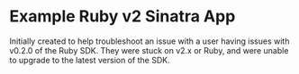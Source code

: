 # Example Ruby v2 Sinatra App

Initially created to help troubleshoot an issue with a user having issues with v0.2.0 of the Ruby SDK. They were stuck on v2.x or Ruby, and were unable to upgrade to the latest version of the SDK.
